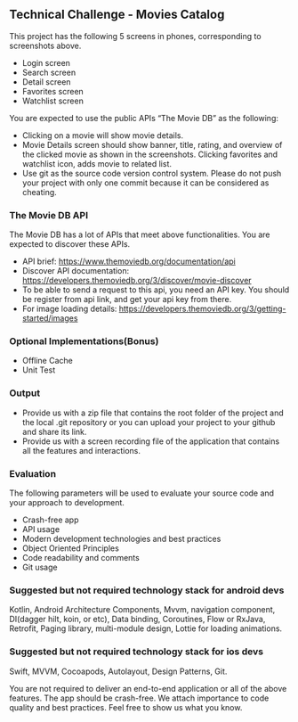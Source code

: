 ## Technical Challenge - Movies Catalog

This project has the following 5 screens in phones, corresponding to screenshots above.
* Login screen
* Search screen
* Detail screen
* Favorites screen
* Watchlist screen

You are expected to use the public APIs “​The Movie DB​” as the following:
* Clicking on a movie will show movie details.
* Movie Details screen should show banner, title, rating, and overview of the clicked movie as shown in the screenshots. Clicking favorites and watchlist icon, adds movie to related list.
* Use git as the source code version control system. Please do not push your project with only one commit because it can be considered as cheating.

### The Movie DB API
The Movie DB ​has a lot of APIs that meet above functionalities. You are expected to discover these APIs.
* API brief: ​https://www.themoviedb.org/documentation/api
* Discover API documentation: ​https://developers.themoviedb.org/3/discover/movie-discover 
* To be able to send a request to this api, you need an API key. You should be register from api link, and get your api key from there.
* For image loading details: ​https://developers.themoviedb.org/3/getting-started/images 

### Optional Implementations(Bonus)
* ​Offline Cache
* ​Unit Test 

### Output
* ​Provide us with a zip file that contains the root folder of the project and the local .git repository or you can upload your project to your github and share its link.
* ​Provide us with a screen recording file of the application that contains all the features and interactions.



### Evaluation
​The following parameters will be used to evaluate your source code and your approach to development. 
* Crash-free app
* API usage
* Modern development technologies and best practices
* Object Oriented Principles
* Code readability and comments
* Git usage
### Suggested but not required technology stack for android devs

Kotlin, Android Architecture Components, Mvvm, navigation component, DI(dagger hilt, koin, or etc), Data binding, Coroutines, Flow or RxJava, Retrofit, Paging library, multi-module design, Lottie for loading animations.

### Suggested but not required technology stack for ios devs

Swift, MVVM, Cocoapods, Autolayout, Design Patterns, Git.


You are not required to deliver an end-to-end application or all of the above features. The app should be crash-free. We attach importance to c​ode quality​ and best practices. Feel free to show us what you know.
